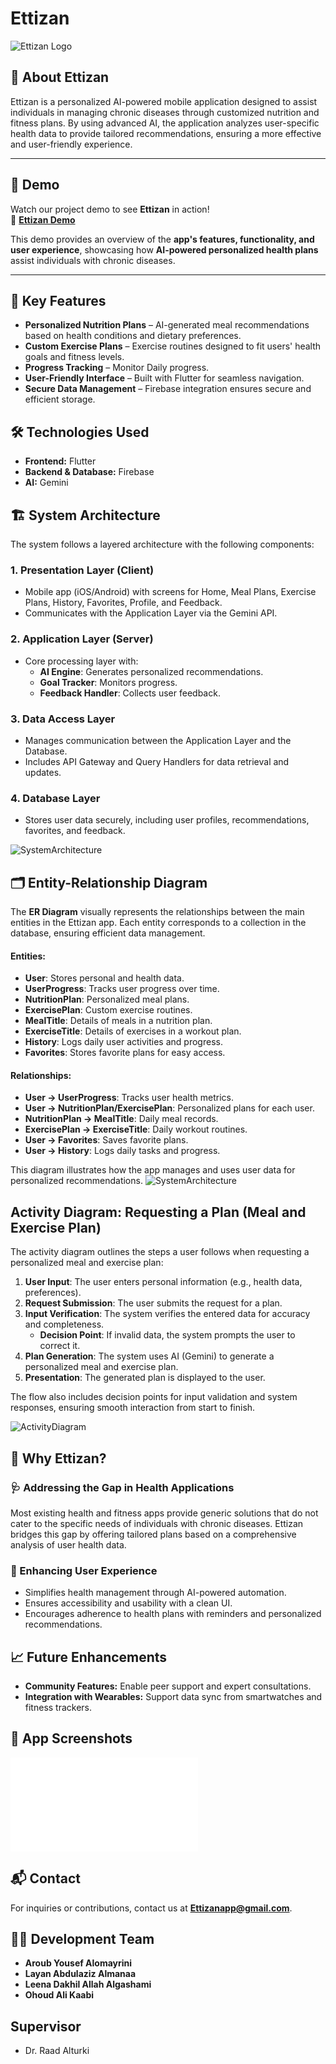 # Ettizan

![Ettizan Logo](Ettizan_logo_enhanced22.png)  

## 📌 About Ettizan  
Ettizan is a personalized AI-powered mobile application designed to assist individuals in managing chronic diseases through customized nutrition and fitness plans. By using advanced AI, the application analyzes user-specific health data to provide tailored recommendations, ensuring a more effective and user-friendly experience.

---

## 🎥 Demo  

Watch our project demo to see **Ettizan** in action!  
🔗 **[Ettizan Demo](https://drive.google.com/file/d/1URw75cFvuwYuPpdC8lyA23Tu7zW9y0wQ/view?usp=sharing)**  

This demo provides an overview of the **app's features, functionality, and user experience**, showcasing how **AI-powered personalized health plans** assist individuals with chronic diseases.  

---
## 🎯 Key Features  
- **Personalized Nutrition Plans** – AI-generated meal recommendations based on health conditions and dietary preferences.  
- **Custom Exercise Plans** – Exercise routines designed to fit users' health goals and fitness levels.  
- **Progress Tracking** – Monitor Daily progress.  
- **User-Friendly Interface** – Built with Flutter for seamless navigation.  
- **Secure Data Management** – Firebase integration ensures secure and efficient storage.  
 

## 🛠️ Technologies Used  
- **Frontend:** Flutter  
- **Backend & Database:** Firebase  
- **AI:** Gemini

## 🏗️ System Architecture

The system follows a layered architecture with the following components:

### 1. **Presentation Layer (Client)**
- Mobile app (iOS/Android) with screens for Home, Meal Plans, Exercise Plans, History, Favorites, Profile, and Feedback.
- Communicates with the Application Layer via the Gemini API.

### 2. **Application Layer (Server)**
- Core processing layer with:
  - **AI Engine**: Generates personalized recommendations.
  - **Goal Tracker**: Monitors progress.
  - **Feedback Handler**: Collects user feedback.

### 3. **Data Access Layer**
- Manages communication between the Application Layer and the Database.
- Includes API Gateway and Query Handlers for data retrieval and updates.

### 4. **Database Layer**
- Stores user data securely, including user profiles, recommendations, favorites, and feedback.

![SystemArchitecture](SystemArchitecture.png)  


## 🗂️ Entity-Relationship Diagram

The **ER Diagram** visually represents the relationships between the main entities in the Ettizan app. Each entity corresponds to a collection in the database, ensuring efficient data management.

#### Entities:
- **User**: Stores personal and health data.
- **UserProgress**: Tracks user progress over time.
- **NutritionPlan**: Personalized meal plans.
- **ExercisePlan**: Custom exercise routines.
- **MealTitle**: Details of meals in a nutrition plan.
- **ExerciseTitle**: Details of exercises in a workout plan.
- **History**: Logs daily user activities and progress.
- **Favorites**: Stores favorite plans for easy access.

#### Relationships:
- **User → UserProgress**: Tracks user health metrics.
- **User → NutritionPlan/ExercisePlan**: Personalized plans for each user.
- **NutritionPlan → MealTitle**: Daily meal records.
- **ExercisePlan → ExerciseTitle**: Daily workout routines.
- **User → Favorites**: Saves favorite plans.
- **User → History**: Logs daily tasks and progress.

This diagram illustrates how the app manages and uses user data for personalized recommendations.
![SystemArchitecture](ERdiagram.png)  


## Activity Diagram: Requesting a Plan (Meal and Exercise Plan)

The activity diagram outlines the steps a user follows when requesting a personalized meal and exercise plan:

1. **User Input**: The user enters personal information (e.g., health data, preferences).
2. **Request Submission**: The user submits the request for a plan.
3. **Input Verification**: The system verifies the entered data for accuracy and completeness.
   - **Decision Point**: If invalid data, the system prompts the user to correct it.
4. **Plan Generation**: The system uses AI (Gemini) to generate a personalized meal and exercise plan.
5. **Presentation**: The generated plan is displayed to the user.

The flow also includes decision points for input validation and system responses, ensuring smooth interaction from start to finish.

![ActivityDiagram](ActivityDiagram.png)  



## 📌 Why Ettizan?  

### 🩺 Addressing the Gap in Health Applications  
Most existing health and fitness apps provide generic solutions that do not cater to the specific needs of individuals with chronic diseases. Ettizan bridges this gap by offering tailored plans based on a comprehensive analysis of user health data.

### 🔹 Enhancing User Experience  
- Simplifies health management through AI-powered automation.  
- Ensures accessibility and usability with a clean UI.  
- Encourages adherence to health plans with reminders and personalized recommendations.  

## 📈 Future Enhancements  
- **Community Features:** Enable peer support and expert consultations.  
- **Integration with Wearables:** Support data sync from smartwatches and fitness trackers.  

## 📸 App Screenshots
![EttizanScreens](EttizanScreens.pdf) 


## 📬 Contact  
For inquiries or contributions, contact us at **Ettizanapp@gmail.com**.  

## 👩‍💻 Development Team  
- **Aroub Yousef Alomayrini**
- **Layan Abdulaziz Almanaa**
- **Leena Dakhil Allah Algashami**  
- **Ohoud Ali Kaabi**



##  Supervisor
- Dr. Raad Alturki



   
